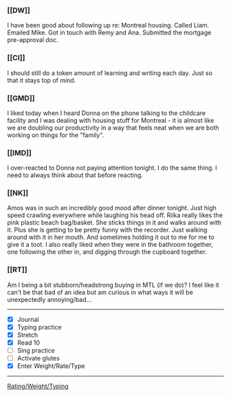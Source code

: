 ### [[DW]]
I have been good about following up re: Montreal housing. Called Liam. Emailed Mike. Got in touch with Remy and Ana. Submitted the mortgage pre-approval doc.

### [[CI]]
I should still do a token amount of learning and writing each day. Just so that it stays top of mind.

### [[GMD]]
I liked today when I heard Donna on the phone talking to the childcare facility and I was dealing with housing stuff for Montreal - it is almost like we are doubling our productivity in a way that feels neat when we are both working on things for the "family".

### [[IMD]]
I over-reacted to Donna not paying attention tonight. I do the same thing. I need to always think about that before reacting.

### [[NK]]
Amos was in such an incredibly good mood after dinner tonight. Just high speed crawling everywhere while laughing his head off. Rilka really likes the pink plastic beach bag/basket. She sticks things in it and walks around with it. Plus she is getting to be pretty funny with the recorder. Just walking around with it in her mouth. And sometimes holding it out to me for me to give it a toot. I also really liked when they were in the bathroom together, one following the other in, and digging through the cupboard together.

### [[RT]]
Am I being a bit stubborn/headstrong buying in MTL (if we do)? I feel like it can't be that bad of an idea but am curious in what ways it will be unexpectedly annoying/bad...

---
- [x] Journal
- [x] Typing practice
- [x] Stretch
- [x] Read 10
- [ ] Sing practice
- [ ] Activate glutes
- [x] Enter Weight/Rate/Type
---

[Rating/Weight/Typing](https://docs.google.com/spreadsheets/d/1p6cinTqipnxyiSCgPBAWp2cAHA5q6P0NL58bNCxedCY/edit#gid=0)
